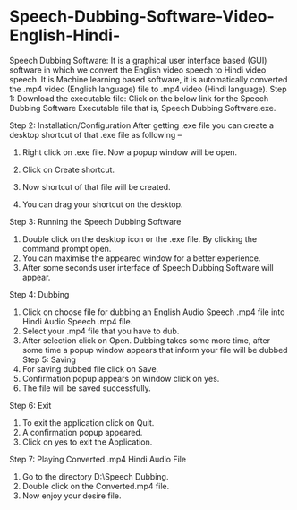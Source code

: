 # Speech-Dubbing-Software-Video-English-Hindi-
Speech Dubbing Software: It is a graphical user interface based (GUI) software in which we convert the English video speech to Hindi video speech. It is Machine learning based software, it is automatically converted the .mp4 video (English language) file to .mp4 video (Hindi language).
Step 1: 
Download the executable file:
Click on the below link for the Speech Dubbing Software Executable file that is,
Speech Dubbing Software.exe.

Step 2: 
Installation/Configuration
After getting .exe file you can create a desktop shortcut of that .exe file as following –


1.	Right click on .exe file. Now a popup window will be open.
2.	Click on Create shortcut.

3.	Now shortcut of that file will be created.

	
4.	You can drag your shortcut on the desktop.


Step 3:
Running the Speech Dubbing Software 
	
1)	Double click on the desktop icon or the .exe file. By clicking the command prompt open.
2)	You can maximise the appeared window for a better experience.
3)	After some seconds user interface of Speech Dubbing Software will appear.

Step 4:
Dubbing
	
1)	Click on choose file for dubbing an English Audio Speech .mp4 file into Hindi Audio Speech .mp4 file.
2)	Select your .mp4 file that you have to dub.
3)	After selection click on Open. Dubbing takes some more time, after some time a popup window appears that inform your file will be dubbed
Step 5:
Saving
1)	For saving dubbed file click on Save.
2)	Confirmation popup appears on window click on yes.
3)	The file will be saved successfully.
 

Step 6:
Exit
	
1)	To exit the application click on Quit.
2)	A confirmation popup appeared.
3)	Click on yes to exit the Application.



Step 7:
Playing Converted .mp4 Hindi Audio File

1)	Go to the directory D:\Speech Dubbing.
2)	Double click on the Converted.mp4 file.
3)	Now enjoy your desire file.
